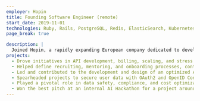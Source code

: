 ```yaml
---
employer: Hopin
title: Founding Software Engineer (remote)
start_date: 2019-11-01
technologies: Ruby, Rails, PostgreSQL, Redis, ElasticSearch, Kubernetes, Terraform, AWS
page_break: true

description: |
  Joined Hopin, a rapidly expanding European company dedicated to developing an all-inclusive platform for virtual, hybrid, and onsite events, as the 6th employee. Contributed significantly to the company's growth by driving various initiatives, including API development, billing, scaling, and stress testing.
projects:
  - Drove initiatives in API development, billing, scaling, and stress testing.
  - Helped define recruiting, mentoring, and onboarding processes, contributing to over 300 successful hires.
  - Led and contributed to the development and design of an optimized API for real-time online events.
  - Spearheaded projects to secure user data with OAuth2 and OpenID Connect.
  - Played a pivotal role in data safety, compliance, and cost optimization, reducing cloud and provider expenses by 74%, from 4.6M to 1.2M.
  - Won the best pitch at an internal AI Hackathon for a project around sentiment analysis and Natural Language Processing for events and communities.
---
```

